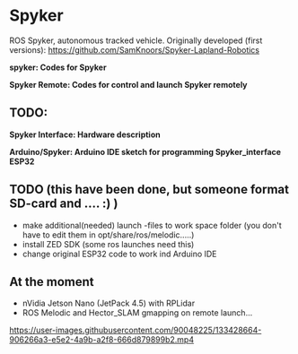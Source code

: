 # Spyker
ROS Spyker, autonomous tracked vehicle. Originally developed (first versions): https://github.com/SamKnoors/Spyker-Lapland-Robotics

**spyker: Codes for Spyker**

**Spyker Remote: Codes for control and launch Spyker remotely**

## TODO:

**Spyker Interface: Hardware description**

**Arduino/Spyker: Arduino IDE sketch for programming Spyker_interface ESP32**

## TODO (this have been done, but someone format SD-card and .... :) )
- make additional(needed) launch -files to work space folder (you don't have to edit them in opt/share/ros/melodic.....)
- install ZED SDK (some ros launches need this)
- change original ESP32 code to work ind Arduino IDE 

## At the moment
- nVidia Jetson Nano (JetPack 4.5) with RPLidar
- ROS Melodic and Hector_SLAM gmapping on remote launch...



https://user-images.githubusercontent.com/90048225/133428664-906266a3-e5e2-4a9b-a2f8-666d879899b2.mp4




